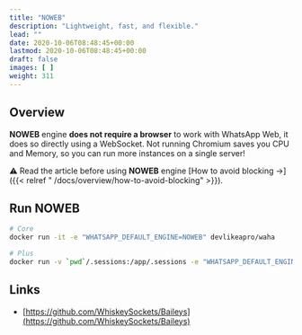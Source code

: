 ```yaml
---
title: "NOWEB"
description: "Lightweight, fast, and flexible."
lead: ""
date: 2020-10-06T08:48:45+00:00
lastmod: 2020-10-06T08:48:45+00:00
draft: false
images: [ ]
weight: 311
---
```


## Overview

**NOWEB** engine **does not require a browser** to work with WhatsApp Web, it does so directly using a WebSocket.
Not running Chromium saves you CPU and Memory, so you can run more instances on a single server!

⚠ Read the article before using **NOWEB** engine
[How to avoid blocking ->]({{< relref " /docs/overview/how-to-avoid-blocking" >}}).

## Run NOWEB

```bash
# Core
docker run -it -e "WHATSAPP_DEFAULT_ENGINE=NOWEB" devlikeapro/waha

# Plus
docker run -v `pwd`/.sessions:/app/.sessions -e "WHATSAPP_DEFAULT_ENGINE=NOWEB" devlikeapro/waha-plus
```

## Links

- [https://github.com/WhiskeySockets/Baileys](https://github.com/WhiskeySockets/Baileys)

